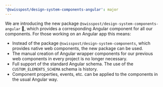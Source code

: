 ```yaml
---
'@swisspost/design-system-components-angular': major
---
```


We are introducing the new package `@swisspost/design-system-components-angular` 🥳, which provides a corresponding Angular component for all our components.
For those working on an Angular app this means:

- Instead of the package `@swisspost/design-system-components`, which provides native web components, the new package can be used.
- The manual creation of Angular wrapper components for our previous web components in every project is no longer necessary.
- Full support of the standard Angular schema. The use of the `CUSTOM_ELEMENTS_SCHEMA` schema is history.
- Component properties, events, etc. can be applied to the components in the usual Angular way.
